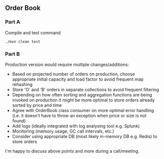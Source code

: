 ## Order Book

### Part A

Compile and test command

`./mvn clean test`

### Part B

Production version would require multiple changes/additions:

* Based on projected number of orders on production, choose appropriate initial capacity and load factor to avoid frequent map rehashing
* Store 'O' and 'B' orders in separate collections to avoid frequent filtering
* Depending on how often sorting and aggregation functions are being invoked on production it might be more optimal to store orders already sorted by price and time
* Agree with OrderBook class consumer on more optimal error handling (i.e. it doesn't have to throw an exception when price or size is not found) 
* Add logs (ideally integrated with log analysing tool e.g. Splunk)
* Monitoring (memory usage, GC call intervals, etc.)
* Consider using appropriate DB (most likely in-memory DB e.g. Redis) to store orders

I'm happy to discuss above points and more during a call/meeting.
